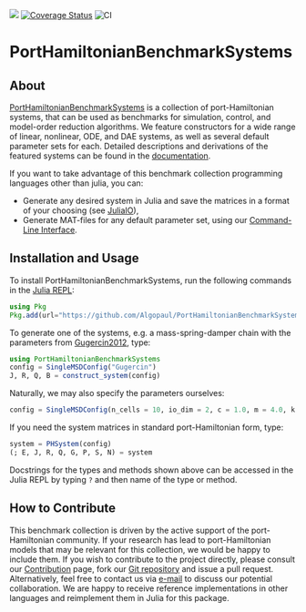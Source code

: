 [![](https://img.shields.io/badge/docs-dev-blue.svg)](https://algopaul.github.io/PortHamiltonianBenchmarkSystems.jl/)
[![Coverage Status](http://codecov.io/github/Algopaul/PortHamiltonianBenchmarkSystems.jl/coverage.svg?branch=main)](http://codecov.io/github/Algopaul/PortHamiltonianBenchmarkSystems.jl?branch=main)
![CI](https://github.com/Algopaul/PortHamiltonianBenchmarkSystems.jl/actions/workflows/CI.yml/badge.svg)

# PortHamiltonianBenchmarkSystems

## About

[PortHamiltonianBenchmarkSystems](https://github.com/Algopaul/PortHamiltonianBenchmarkSystems.jl/) is a collection of port-Hamiltonian systems, that can be used as benchmarks for simulation, control, and model-order reduction algorithms. We feature constructors for a wide range of linear, nonlinear, ODE, and DAE systems, as well as several default parameter sets for each. Detailed descriptions and derivations of the featured systems can be found in the [documentation](https://algopaul.github.io/PortHamiltonianBenchmarkSystems.jl/).

If you want to take advantage of this benchmark collection programming languages other than julia, you can:
- Generate any desired system in Julia and save the matrices in a format of your choosing (see [JuliaIO](https://github.com/JuliaIO)),
- Generate MAT-files for any default parameter set, using our [Command-Line Interface](https://github.com/Algopaul/PortHamiltonianBenchmarkSystemsCLI.jl).

## Installation and Usage

To install PortHamiltonianBenchmarkSystems, run the following commands in the [Julia REPL](https://docs.julialang.org/en/v1/stdlib/REPL/):
```julia
using Pkg
Pkg.add(url="https://github.com/Algopaul/PortHamiltonianBenchmarkSystems.jl/")
```
To generate one of the systems, e.g. a mass-spring-damper chain with the parameters from [Gugercin2012](https://doi.org/10.1016/j.automatica.2012.05.052), type:
```julia
using PortHamiltonianBenchmarkSystems
config = SingleMSDConfig("Gugercin")
J, R, Q, B = construct_system(config)
```
Naturally, we may also specify the parameters ourselves:
```julia
config = SingleMSDConfig(n_cells = 10, io_dim = 2, c = 1.0, m = 4.0, k = 5.0)
```
If you need the system matrices in standard port-Hamiltonian form, type:
```julia
system = PHSystem(config)
(; E, J, R, Q, G, P, S, N) = system
```
Docstrings for the types and methods shown above can be accessed in the Julia REPL by typing `?` and then name of the type or method.

## How to Contribute

This benchmark collection is driven by the active support of the port-Hamiltonian community. If your research has lead to port-Hamiltonian models that may be relevant for this collection, we would be happy to include them. If you wish to contribute to the project directly, please consult our [Contribution](@ref) page, fork our [Git repository](https://github.com/Algopaul/PortHamiltonianBenchmarkSystems.jl/) and issue a pull request. Alternatively, feel free to contact us via [e-mail](mailto:schwerdt@math.tu-berlin.de) to discuss our potential collaboration. We are happy to receive reference implementations in other languages and reimplement them in Julia for this package.

